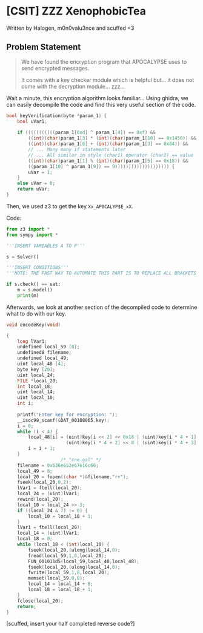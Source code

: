 # [CSIT] ZZZ XenophobicTea
Written by Halogen, m0n0valu3nce and scuffed <3
## Problem Statement
> We have found the encryption program that APOCALYPSE uses to send encrypted messages.  
  >
> It comes with a key checker module which is helpful but... it does not come with the decryption module... zzz...  
  
Wait a minute, this encryption algorithm looks familiar...
Using ghidra, we can easily decompile the code and find this very useful section of the code.
```c
bool keyVerification(byte *param_1) {
    bool uVar1;
    
    if (((((((((((param_1[0xd] ^ param_1[4]) == 0xf) &&
        ((int)(char)param_1[3] * (int)(char)param_1[10] == 0x1450)) &&
        ((int)(char)param_1[6] + (int)(char)param_1[3] == 0x84)) &&
        // ... Many many if statements later
        // ... All similar in style (char1) operator (char2) == value                                       
        ((int)(char)param_1[1] % (int)(char)param_1[5] == 0x18)) &&
        ((param_1[10] ^ param_1[9]) == 9)))))))))))))))))))) {
        uVar = 1;
    }
    else uVar = 0;
    return uVar;
}
```

Then, we used z3 to get the key `Xx_AP0CALYP$E_xX`. 

Code:
```py
from z3 import *
from sympy import *

'''INSERT VARIABLES A TO P'''

s = Solver()

'''INSERT CONDITIONS'''
'''NOTE: THE FAST WAY TO AUTOMATE THIS PART IS TO REPLACE ALL BRACKETS WITH A \n AND PRUNE FROM THERE'''

if s.check() == sat:
    m = s.model()
    print(m)
```

Afterwards, we look at another section of the decompiled code to determine what to do with our key.
```c
void encodeKey(void)

{
    long lVar1;
    undefined local_59 [8];
    undefined8 filename;
    undefined local_49;
    uint local_48 [4];
    byte key [20];
    uint local_24;
    FILE *local_20;
    int local_18;
    uint local_14;
    uint local_10;
    int i;
    
    printf("Enter key for encryption: ");
    __isoc99_scanf(&DAT_00108065,key);
    i = 0;
    while (i < 4) {
        local_48[i] = (uint)key[i << 2] << 0x18 | (uint)key[i * 4 + 1] << 0x10 |
                      (uint)key[i * 4 + 2] << 8 | (uint)key[i * 4 + 3];
        i = i + 1;
    }
                    /* "cne.gal" */
    filename = 0x636e652e67616c66;
    local_49 = 0;
    local_20 = fopen((char *)&filename,"r+");
    fseek(local_20,0,2);
    lVar1 = ftell(local_20);
    local_24 = (uint)lVar1;
    rewind(local_20);
    local_10 = local_24 >> 3;
    if ((local_24 & 7) != 0) {
        local_10 = local_10 + 1;
    }
    lVar1 = ftell(local_20);
    local_14 = (uint)lVar1;
    local_18 = 0;
    while (local_18 < (int)local_10) {
        fseek(local_20,(ulong)local_14,0);
        fread(local_59,1,8,local_20);
        FUN_001011d5(local_59,local_48,local_48);
        fseek(local_20,(ulong)local_14,0);
        fwrite(local_59,1,8,local_20);
        memset(local_59,0,8);
        local_14 = local_14 + 8;
        local_18 = local_18 + 1;
    }
    fclose(local_20);
    return;
}
```

[scuffed, insert your half completed reverse code?]